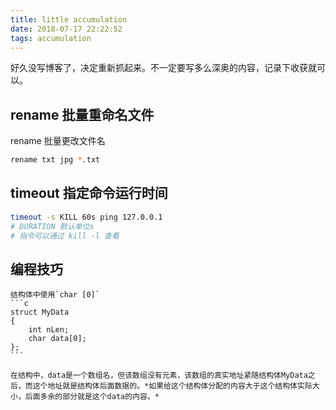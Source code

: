 ```yaml
---
title: little accumulation
date: 2018-07-17 22:22:52
tags: accumulation
---
```


好久没写博客了，决定重新抓起来。不一定要写多么深奥的内容，记录下收获就可以。

## rename 批量重命名文件 
rename 批量更改文件名
```bash
rename txt jpg *.txt
```

## timeout 指定命令运行时间
```bash
timeout -s KILL 60s ping 127.0.0.1
# DURATION 默认单位s
# 指令可以通过 kill -l 查看
```


## 编程技巧
    结构体中使用`char [0]`
    ```c
    struct MyData 
    {
        int nLen;
        char data[0];
    };
    ```

    在结构中，data是一个数组名，但该数组没有元素，该数组的真实地址紧随结构体MyData之后，而这个地址就是结构体后面数据的。*如果给这个结构体分配的内容大于这个结构体实际大小，后面多余的部分就是这个data的内容。*
